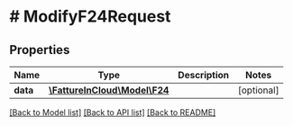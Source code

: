 # # ModifyF24Request

## Properties

Name | Type | Description | Notes
------------ | ------------- | ------------- | -------------
**data** | [**\FattureInCloud\Model\F24**](F24.md) |  | [optional]

[[Back to Model list]](../../README.md#models) [[Back to API list]](../../README.md#endpoints) [[Back to README]](../../README.md)
